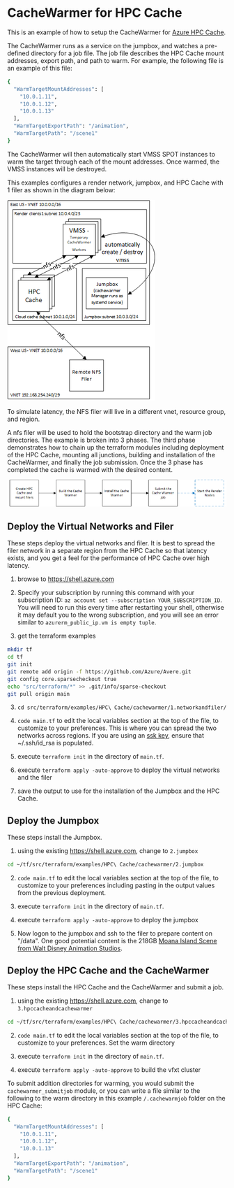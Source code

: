 # CacheWarmer for HPC Cache

This is an example of how to setup the CacheWarmer for [Azure HPC Cache](https://azure.microsoft.com/services/hpc-cache/).

The CacheWarmer runs as a service on the jumpbox, and watches a pre-defined directory for a job file.  The job file describes the HPC Cache mount addresses, export path, and path to warm.  For example, the following file is an example of this file:

```bash
{
  "WarmTargetMountAddresses": [
    "10.0.1.11",
    "10.0.1.12",
    "10.0.1.13"
  ],
  "WarmTargetExportPath": "/animation",
  "WarmTargetPath": "/scene1"
}
```

The CacheWarmer will then automatically start VMSS SPOT instances to warm the target through each of the mount addresses.  Once warmed, the VMSS instances will be destroyed.

This examples configures a render network, jumpbox, and HPC Cache with 1 filer as shown in the diagram below:

![The architecture](../../../../../docs/images/terraform/cachewarmer-hpcc.png)

To simulate latency, the NFS filer will live in a different vnet, resource group, and region.

A nfs filer will be used to hold the bootstrap directory and the warm job directories.  The example is broken into 3 phases.  The third phase demonstrates how to chain up the terraform modules including deployment of the HPC Cache, mounting all junctions, building and installation of the CacheWarmer, and finally the job submission.  Once the 3 phase has completed the cache is warmed with the desired content.

![The architecture](../../../../../docs/images/terraform/cachewarmerpipeline-hpcc.png)

## Deploy the Virtual Networks and Filer

These steps deploy the virtual networks and filer.  It is best to spread the filer network in a separate region from the HPC Cache so that latency exists, and you get a feel for the performance of HPC Cache over high latency.

1. browse to https://shell.azure.com

2. Specify your subscription by running this command with your subscription ID:  ```az account set --subscription YOUR_SUBSCRIPTION_ID```.  You will need to run this every time after restarting your shell, otherwise it may default you to the wrong subscription, and you will see an error similar to `azurerm_public_ip.vm is empty tuple`.

2. get the terraform examples
```bash
mkdir tf
cd tf
git init
git remote add origin -f https://github.com/Azure/Avere.git
git config core.sparsecheckout true
echo "src/terraform/*" >> .git/info/sparse-checkout
git pull origin main
```

3. `cd src/terraform/examples/HPC\ Cache/cachewarmer/1.networkandfiler/`

4. `code main.tf` to edit the local variables section at the top of the file, to customize to your preferences.  This is where you can spread the two networks across regions.  If you are using an [ssk key](https://docs.microsoft.com/en-us/azure/virtual-machines/linux/mac-create-ssh-keys), ensure that ~/.ssh/id_rsa is populated.

5. execute `terraform init` in the directory of `main.tf`.

6. execute `terraform apply -auto-approve` to deploy the virtual networks and the filer

7. save the output to use for the installation of the Jumpbox and the HPC Cache.

## Deploy the Jumpbox

These steps install the Jumpbox.

1. using the existing https://shell.azure.com, change to `2.jumpbox`

```bash
cd ~/tf/src/terraform/examples/HPC\ Cache/cachewarmer/2.jumpbox
```

2. `code main.tf` to edit the local variables section at the top of the file, to customize to your preferences including pasting in the output values from the previous deployment.

3. execute `terraform init` in the directory of `main.tf`.

4. execute `terraform apply -auto-approve` to deploy the jumpbox

5. Now logon to the jumpbox and ssh to the filer to prepare content on "/data".  One good potential content is the 218GB [Moana Island Scene from  Walt Disney Animation Studios](https://www.disneyanimation.com/resources/moana-island-scene/).

## Deploy the HPC Cache and the CacheWarmer

These steps install the HPC Cache and the CacheWarmer and submit a job.

1. using the existing https://shell.azure.com, change to `3.hpccacheandcachewarmer`

```bash
cd ~/tf/src/terraform/examples/HPC\ Cache/cachewarmer/3.hpccacheandcachewarmer
```

2. `code main.tf` to edit the local variables section at the top of the file, to customize to your preferences.  Set the warm directory

3. execute `terraform init` in the directory of `main.tf`.

4. execute `terraform apply -auto-approve` to build the vfxt cluster

To submit addition directories for warming, you would submit the `cachewarmer_submitjob` module, or you can write a file similar to the following to the warm directory in this example `/.cachewarmjob` folder on the HPC Cache:

```bash
{
  "WarmTargetMountAddresses": [
    "10.0.1.11",
    "10.0.1.12",
    "10.0.1.13"
  ],
  "WarmTargetExportPath": "/animation",
  "WarmTargetPath": "/scene1"
}
```
